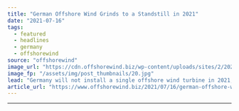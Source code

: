 ```yaml
---
title: "German Offshore Wind Grinds to a Standstill in 2021"
date: "2021-07-16"
tags: 
  - featured
  - headlines
  - germany
  - offshorewind
source: "offshorewind"
image_url: "https://cdn.offshorewind.biz/wp-content/uploads/sites/2/2021/07/16105503/A-wind-farm-offshore-Germany.jpg"
image_fp: "/assets/img/post_thumbnails/20.jpg"
lead: "Germany will not install a single offshore wind turbine in 2021, marking no expansion"
article_url: "https://www.offshorewind.biz/2021/07/16/german-offshore-wind-grinds-to-a-standstill-in-2021/"
---
```


---
